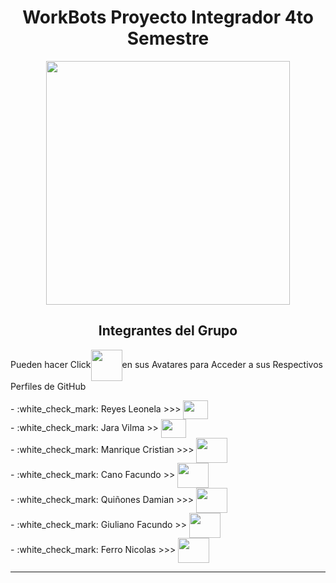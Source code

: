 <h1 align="center">WorkBots Proyecto Integrador 4to Semestre</h1>

<div align="center">
  <img height="390" src = "https://github.com/CodeSystem2022/Workbots_proyecto_integrador_4to_semestre/assets/112597189/35c4e334-e596-4f7c-9e25-3001e6cb6d20"/>
</div>

<h2 align="center">Integrantes del Grupo</h2>

<p>Pueden hacer Click<img align="center" src="https://ugokawaii.com/wp-content/uploads/2023/01/click-1.gif" height="50" width="50" />en sus Avatares para Acceder a sus Respectivos Perfiles de GitHub</p>  

<p>- :white_check_mark: Reyes Leonela >>>
  <a href="https://github.com/Leonela2604" target="blank">
  <img align="center" src="https://avatars.githubusercontent.com/u/104327193?v=4" height="30" width="40" /><br>
  </a>
   - :white_check_mark: Jara Vilma >>
  <a href="https://github.com/ivi2002" target="blank">
  <img align="center" src="https://avatars.githubusercontent.com/u/105697175?v=4" height="30" width="40" /><br>
  </a>
  - :white_check_mark: Manrique Cristian >>>
  <a href="https://github.com/Titim19" target="blank">
  <img align="center" src="https://avatars.githubusercontent.com/u/111476643?v=4" height="40" width="50" /><br>
  </a>
  - :white_check_mark: Cano Facundo >>
  <a href="https://github.com/FacuLC" target="blank">
  <img align="center" src="https://avatars.githubusercontent.com/u/112597189?s=400&v=4" height="40" width="50" /><br>
  </a>
  - :white_check_mark: Quiñones Damian >>>
  <a href="https://github.com/damianqnz" target="blank">
  <img align="center" src="https://avatars.githubusercontent.com/u/79475339?v=4" height="40" width="50" /><br>
  </a>
  - :white_check_mark: Giuliano Facundo >>
  <a href="https://github.com/FacundoGiuliano" target="blank">
  <img align="center" src="https://avatars.githubusercontent.com/u/112036756?v=4" height="40" width="50" /><br>
  </a>
  - :white_check_mark: Ferro Nicolas >>>
  <a href="https://github.com/nickzf57" target="blank">
  <img align="center" src="https://avatars.githubusercontent.com/u/112594803?v=4" height="40" width="50" /><br>
  </a>
</p>

---
